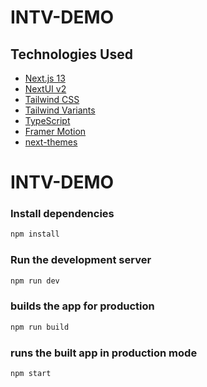 # INTV-DEMO

## Technologies Used

- [Next.js 13](https://nextjs.org/docs/getting-started)
- [NextUI v2](https://nextui.org/)
- [Tailwind CSS](https://tailwindcss.com/)
- [Tailwind Variants](https://tailwind-variants.org)
- [TypeScript](https://www.typescriptlang.org/)
- [Framer Motion](https://www.framer.com/motion/)
- [next-themes](https://github.com/pacocoursey/next-themes)

# INTV-DEMO

### Install dependencies

```bash
npm install
```

### Run the development server

```bash
npm run dev
```

### builds the app for production

```bash
npm run build
```

### runs the built app in production mode

```bash
npm start
```
